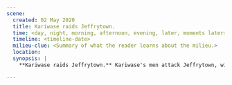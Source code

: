 ```yaml
---
scene:
  created: 02 May 2020
  title: Kariwase raids Jeffrytown.
  time: <day, night, morning, afternoon, evening, later, moments later>
  timeline: <timeline-date>
  milieu-clue: <Summary of what the reader learns about the milieu.>
  location:
  synopsis: |
    **Kariwase raids Jeffrytown.** Kariwase's men attack Jeffrytown, with the similar result. Jeffry's wife & kids escape, while most of the others board up in the church. Kariwise burns the church, with he and his men watching it until the fire collapses the bell tower & the bell crashes. Cue anti-Christian/white sentiment. His men are scouring the countryside for strays, killing any they find.

---
```


